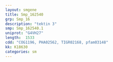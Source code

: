 ```yaml
---
layout: smgene
title: Smp_162540
grp: Smp_16
description: "tektin 3"
smp: Smp_162540.1
uniprot: "G4VH27"
length:  1533
cdd: "COG1196, PHA02562, TIGR02168, pfam03148"
kk: K18630
categories: sm
---
```

